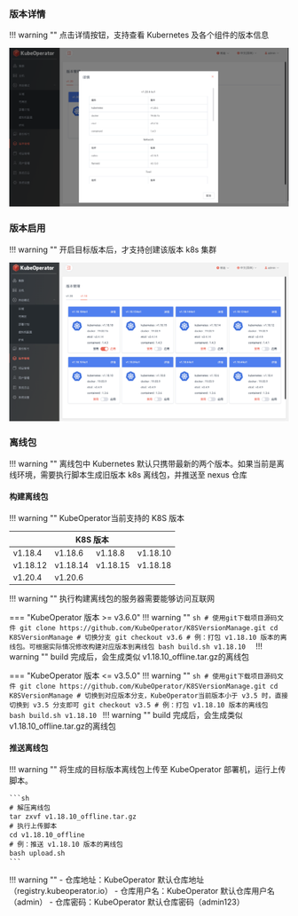 
### 版本详情

!!! warning ""
    点击详情按钮，支持查看 Kubernetes 及各个组件的版本信息

![version-2](../img/user_manual/version/version-2.png)

### 版本启用

!!! warning ""
    开启目标版本后，才支持创建该版本 k8s 集群

![version-1](../img/user_manual/version/version-1.png)

### 离线包

!!! warning ""
    离线包中 Kubernetes 默认只携带最新的两个版本。如果当前是离线环境，需要执行脚本生成旧版本 k8s 离线包，并推送至 nexus 仓库

#### 构建离线包

!!! warning ""
    KubeOperator当前支持的 K8S 版本

<table>
    <thead>
        <tr>
            <th colspan="4" style="text-align:center" >K8S 版本</th>
        </tr>
    </thead>
    <tbody>
        <tr>
            <td>v1.18.4</td>
            <td>v1.18.6</td>
            <td>v1.18.8</td>
            <td>v1.18.10</td>
        </tr>
        <tr>
            <td>v1.18.12</td>
            <td>v1.18.14</td>
            <td>v1.18.15</td>
            <td>v1.18.18</td>
        </tr>
        <tr>
            <td>v1.20.4</td>
            <td>v1.20.6</td>
            <td></td>
            <td></td>
        </tr>
    <tbody>
</table>

!!! warning ""
    执行构建离线包的服务器需要能够访问互联网

=== "KubeOperator 版本 >= v3.6.0"
    !!! warning ""
        ```sh
        # 使用git下载项目源码文件
        git clone https://github.com/KubeOperator/K8SVersionManage.git
        cd K8SVersionManage
        # 切换分支
        git checkout v3.6
        # 例：打包 v1.18.10 版本的离线包。可根据实际情况修改构建对应版本到离线包
        bash build.sh v1.18.10 
        ```
    !!! warning ""
        build 完成后，会生成类似 v1.18.10_offline.tar.gz的离线包

=== "KubeOperator 版本 <= v3.5.0"
    !!! warning ""
        ```sh
        # 使用git下载项目源码文件
        git clone https://github.com/KubeOperator/K8SVersionManage.git
        cd K8SVersionManage
        # 切换到对应版本分支，KubeOperator当前版本小于 v3.5 时，直接切换到 v3.5 分支即可
        git checkout v3.5
        # 例：打包 v1.18.10 版本的离线包 
        bash build.sh v1.18.10
        ```
    !!! warning ""
        build 完成后，会生成类似 v1.18.10_offline.tar.gz的离线包

#### 推送离线包

!!! warning ""
    将生成的目标版本离线包上传至 KubeOperator 部署机，运行上传脚本。

    ```sh
    # 解压离线包
    tar zxvf v1.18.10_offline.tar.gz
    # 执行上传脚本
    cd v1.18.10_offline
    # 例：推送 v1.18.10 版本的离线包 
    bash upload.sh
    ```

!!! warning ""
    - 仓库地址：KubeOperator 默认仓库地址（registry.kubeoperator.io）
    - 仓库用户名：KubeOperator 默认仓库用户名（admin）
    - 仓库密码：KubeOperator 默认仓库密码（admin123）
